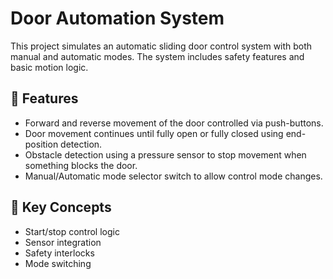 # Door Automation System

This project simulates an automatic sliding door control system with both manual and automatic modes. The system includes safety features and basic motion logic.

## 🔧 Features
- Forward and reverse movement of the door controlled via push-buttons.
- Door movement continues until fully open or fully closed using end-position detection.
- Obstacle detection using a pressure sensor to stop movement when something blocks the door.
- Manual/Automatic mode selector switch to allow control mode changes.

## 🧠 Key Concepts
- Start/stop control logic
- Sensor integration
- Safety interlocks
- Mode switching
